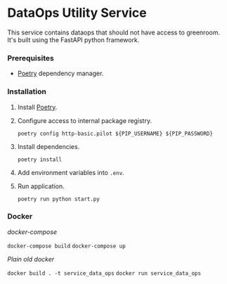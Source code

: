 <!--
 Copyright 2022 Indoc Research
 
 Licensed under the EUPL, Version 1.2 or – as soon they
 will be approved by the European Commission - subsequent
 versions of the EUPL (the "Licence");
 You may not use this work except in compliance with the
 Licence.
 You may obtain a copy of the Licence at:
 
 https://joinup.ec.europa.eu/collection/eupl/eupl-text-eupl-12
 
 Unless required by applicable law or agreed to in
 writing, software distributed under the Licence is
 distributed on an "AS IS" basis,
 WITHOUT WARRANTIES OR CONDITIONS OF ANY KIND, either
 express or implied.
 See the Licence for the specific language governing
 permissions and limitations under the Licence.
 
-->

# DataOps Utility Service

This service contains dataops that should not have access to greenroom. It's built using the FastAPI python framework.

### Prerequisites
- [Poetry](https://python-poetry.org/) dependency manager.

### Installation
1. Install [Poetry](https://python-poetry.org/docs/#installation).
2. Configure access to internal package registry.

       poetry config http-basic.pilot ${PIP_USERNAME} ${PIP_PASSWORD}

3. Install dependencies.

       poetry install

4. Add environment variables into `.env`.
5. Run application.

       poetry run python start.py

### Docker

*docker-compose*

`docker-compose build`
`docker-compose up`

*Plain old docker*

`docker build . -t service_data_ops`
`docker run service_data_ops` 

